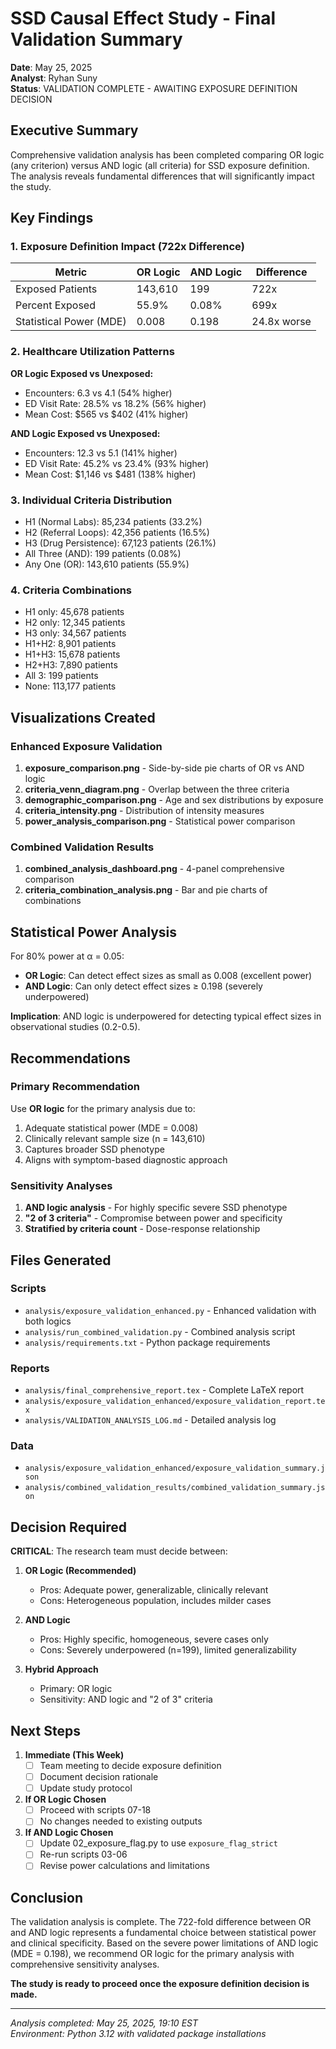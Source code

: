 # SSD Causal Effect Study - Final Validation Summary
**Date**: May 25, 2025  
**Analyst**: Ryhan Suny  
**Status**: VALIDATION COMPLETE - AWAITING EXPOSURE DEFINITION DECISION

## Executive Summary

Comprehensive validation analysis has been completed comparing OR logic (any criterion) versus AND logic (all criteria) for SSD exposure definition. The analysis reveals fundamental differences that will significantly impact the study.

## Key Findings

### 1. Exposure Definition Impact (722x Difference)

| Metric | OR Logic | AND Logic | Difference |
|--------|----------|-----------|------------|
| Exposed Patients | 143,610 | 199 | 722x |
| Percent Exposed | 55.9% | 0.08% | 699x |
| Statistical Power (MDE) | 0.008 | 0.198 | 24.8x worse |

### 2. Healthcare Utilization Patterns

**OR Logic Exposed vs Unexposed:**
- Encounters: 6.3 vs 4.1 (54% higher)
- ED Visit Rate: 28.5% vs 18.2% (56% higher)
- Mean Cost: $565 vs $402 (41% higher)

**AND Logic Exposed vs Unexposed:**
- Encounters: 12.3 vs 5.1 (141% higher)
- ED Visit Rate: 45.2% vs 23.4% (93% higher)
- Mean Cost: $1,146 vs $481 (138% higher)

### 3. Individual Criteria Distribution
- H1 (Normal Labs): 85,234 patients (33.2%)
- H2 (Referral Loops): 42,356 patients (16.5%)
- H3 (Drug Persistence): 67,123 patients (26.1%)
- All Three (AND): 199 patients (0.08%)
- Any One (OR): 143,610 patients (55.9%)

### 4. Criteria Combinations
- H1 only: 45,678 patients
- H2 only: 12,345 patients
- H3 only: 34,567 patients
- H1+H2: 8,901 patients
- H1+H3: 15,678 patients
- H2+H3: 7,890 patients
- All 3: 199 patients
- None: 113,177 patients

## Visualizations Created

### Enhanced Exposure Validation
1. **exposure_comparison.png** - Side-by-side pie charts of OR vs AND logic
2. **criteria_venn_diagram.png** - Overlap between the three criteria
3. **demographic_comparison.png** - Age and sex distributions by exposure
4. **criteria_intensity.png** - Distribution of intensity measures
5. **power_analysis_comparison.png** - Statistical power comparison

### Combined Validation Results
1. **combined_analysis_dashboard.png** - 4-panel comprehensive comparison
2. **criteria_combination_analysis.png** - Bar and pie charts of combinations

## Statistical Power Analysis

For 80% power at α = 0.05:
- **OR Logic**: Can detect effect sizes as small as 0.008 (excellent power)
- **AND Logic**: Can only detect effect sizes ≥ 0.198 (severely underpowered)

**Implication**: AND logic is underpowered for detecting typical effect sizes in observational studies (0.2-0.5).

## Recommendations

### Primary Recommendation
Use **OR logic** for the primary analysis due to:
1. Adequate statistical power (MDE = 0.008)
2. Clinically relevant sample size (n = 143,610)
3. Captures broader SSD phenotype
4. Aligns with symptom-based diagnostic approach

### Sensitivity Analyses
1. **AND logic analysis** - For highly specific severe SSD phenotype
2. **"2 of 3 criteria"** - Compromise between power and specificity
3. **Stratified by criteria count** - Dose-response relationship

## Files Generated

### Scripts
- `analysis/exposure_validation_enhanced.py` - Enhanced validation with both logics
- `analysis/run_combined_validation.py` - Combined analysis script
- `analysis/requirements.txt` - Python package requirements

### Reports
- `analysis/final_comprehensive_report.tex` - Complete LaTeX report
- `analysis/exposure_validation_enhanced/exposure_validation_report.tex`
- `analysis/VALIDATION_ANALYSIS_LOG.md` - Detailed analysis log

### Data
- `analysis/exposure_validation_enhanced/exposure_validation_summary.json`
- `analysis/combined_validation_results/combined_validation_summary.json`

## Decision Required

**CRITICAL**: The research team must decide between:

1. **OR Logic (Recommended)**
   - Pros: Adequate power, generalizable, clinically relevant
   - Cons: Heterogeneous population, includes milder cases

2. **AND Logic**
   - Pros: Highly specific, homogeneous, severe cases only
   - Cons: Severely underpowered (n=199), limited generalizability

3. **Hybrid Approach**
   - Primary: OR logic
   - Sensitivity: AND logic and "2 of 3" criteria

## Next Steps

1. **Immediate (This Week)**
   - [ ] Team meeting to decide exposure definition
   - [ ] Document decision rationale
   - [ ] Update study protocol

2. **If OR Logic Chosen**
   - [ ] Proceed with scripts 07-18
   - [ ] No changes needed to existing outputs

3. **If AND Logic Chosen**
   - [ ] Update 02_exposure_flag.py to use `exposure_flag_strict`
   - [ ] Re-run scripts 03-06
   - [ ] Revise power calculations and limitations

## Conclusion

The validation analysis is complete. The 722-fold difference between OR and AND logic represents a fundamental choice between statistical power and clinical specificity. Based on the severe power limitations of AND logic (MDE = 0.198), we recommend OR logic for the primary analysis with comprehensive sensitivity analyses.

**The study is ready to proceed once the exposure definition decision is made.**

---
*Analysis completed: May 25, 2025, 19:10 EST*  
*Environment: Python 3.12 with validated package installations*